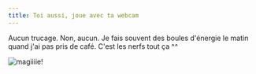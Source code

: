 ```yaml
---
title: Toi aussi, joue avec ta webcam
---
```


Aucun trucage. Non, aucun. Je fais souvent des boules d'énergie le matin quand
j'ai pas pris de café. C'est les nerfs tout ça ^^  

![magiiiie!](http://static.cyprio.net/wtf/old_pics/cam/2003-06/thb_cam_1506031117.jpg)

